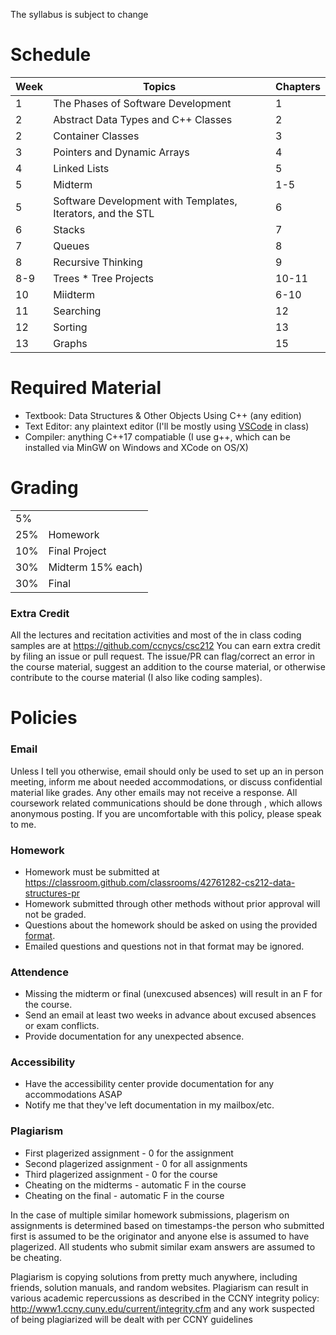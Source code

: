 The syllabus is subject to change 

Schedule
========
| Week | Topics | Chapters 
|------|--------|----------|
| 1 | The Phases of Software Development | 1 |
| 2 | Abstract Data Types and C++ Classes | 2 |
| 2 | Container Classes										| 3 |
| 3 | Pointers and Dynamic Arrays			 | 4 |
| 4 | Linked Lists							 | 5 |
| 5 | Midterm | 1-5 |
| 5 | Software Development with Templates, Iterators, and the STL | 6 |
| 6 | Stacks											 | 7 |
| 7 | Queues						 | 8 |
| 8 | Recursive Thinking	| 9 |
| 8-9 | Trees * Tree Projects	| 10-11 |
| 10 | Miidterm| 6-10 |
| 11 | Searching	| 12 |
| 12 | Sorting    | 13|
| 13 | Graphs			| 15 |

 Required Material 
=================
* Textbook: Data Structures & Other Objects Using C++ (any edition)
* Text Editor: any plaintext editor (I'll be mostly using [VSCode](https://code.visualstudio.com/) in class)
* Compiler: anything C++17 compatiable (I use g++, which can be installed via MinGW on Windows and XCode on OS/X)

Grading
========
| | |
| ------------- | ----------- |
| 5%  | <discussion software participation> |
| 25% | Homework |
| 10% | Final Project |
| 30% | Midterm 15% each) |
| 30% | Final |

### Extra Credit ###
All the lectures and recitation activities and most of the in class coding samples are at https://github.com/ccnycs/csc212 You can earn extra credit by filing an issue or pull request. The issue/PR can flag/correct an error in the course material, suggest an addition to the course material, or otherwise contribute to the course material (I also like coding samples). 

Policies
========
### Email ###
Unless I tell you otherwise, email should only be used to set up an in person meeting, inform me about needed accommodations, or discuss confidential material like grades.  Any other emails may not receive a response. All coursework related communications should be done through <insert discussion software here>, which allows anonymous posting. If you are uncomfortable with this policy, please speak to me.


### Homework ###
* Homework must be submitted at https://classroom.github.com/classrooms/42761282-cs212-data-structures-pr
* Homework submitted through other methods without prior approval  will not be graded.
* Questions about the homework should be asked on <choose discussion format> using the provided [format](hwq_fmt.md). 
* Emailed questions and questions not in that format may be ignored. 

### Attendence ###
* Missing the midterm or final (unexcused absences) will result in an F for the course.
* Send an email at least two weeks in advance about excused absences or exam conflicts.
* Provide documentation for any unexpected absence.

### Accessibility ###
* Have the accessibility center provide documentation for any accommodations ASAP
* Notify me that they've left documentation in my mailbox/etc.

### Plagiarism ###
* First plagerized assignment - 0 for the assignment
* Second plagerized assignment - 0 for all assignments
* Third plagerized assignment - 0 for the course
* Cheating on the midterms - automatic F in the course
* Cheating on the final - automatic F in the course

In the case of multiple similar homework submissions, plagerism on assignments is determined based on timestamps-the person who submitted first is assumed to be the originator and anyone else is assumed to have plagerized. All students who submit similar exam answers are assumed to be cheating.

Plagiarism is copying solutions from pretty much anywhere, including friends, solution manuals, and random websites. Plagiarism can result in various academic repercussions as described in the CCNY integrity policy: http://www1.ccny.cuny.edu/current/integrity.cfm and any work suspected of being plagiarized will be dealt with per CCNY guidelines

